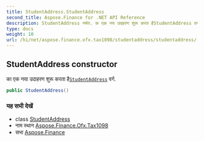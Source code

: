```yaml
---
title: StudentAddress.StudentAddress
second_title: Aspose.Finance for .NET API Reference
description: StudentAddress नर्मत. क एक नय उदहरण शुरू करत हैStudentAddress वर्ग.
type: docs
weight: 10
url: /hi/net/aspose.finance.ofx.tax1098/studentaddress/studentaddress/
---
```

## StudentAddress constructor

का एक नया उदाहरण शुरू करता है[`StudentAddress`](../) वर्ग.

```csharp
public StudentAddress()
```

### यह सभी देखें

* class [StudentAddress](../)
* नाम स्थान [Aspose.Finance.Ofx.Tax1098](../../studentaddress/)
* सभा [Aspose.Finance](../../../)


